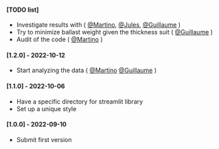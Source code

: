 #### [TODO list]

- Investigate results with ( [@Martino](), [@Jules](), [@Guillaume]() )
- Try to minimize ballast weight given the thickness suit ( [@Guillaume]() )
- Audit of the code ( [@Martino]() )

#### [1.2.0] - 2022-10-12
- Start analyzing the data ( [@Martino]() [@Guillaume]() )

#### [1.1.0] - 2022-10-06
- Have a specific directory for streamlit library
- Set up a unique style

#### [1.0.0] - 2022-09-10
- Submit first version
 